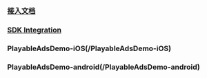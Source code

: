 ### [接入文档](/README-CN.md)

### [SDK Integration](/README-EN.md)

### PlayableAdsDemo-iOS(/PlayableAdsDemo-iOS)

### PlayableAdsDemo-android(/PlayableAdsDemo-android)
